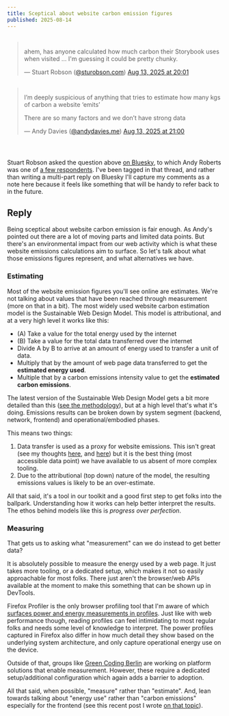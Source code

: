 ```yaml
---
title: Sceptical about website carbon emission figures
published: 2025-08-14
---
```

<link rel="preload" src="https://embed.bsky.app/static/embed.js">
<div style="display: flex; flex-direction: column; align-items: center;">
<blockquote class="bluesky-embed" data-bluesky-uri="at://did:plc:mnut7bswvnl54dhflb4qofss/app.bsky.feed.post/3lwbrq2haes2j" data-bluesky-cid="bafyreiduvcrzvsgaokzqjfmot46yxpvitlcbqfdlaimbg44wrgkm2ff4ry" data-bluesky-embed-color-mode="system"><p lang="en">ahem, has anyone calculated how much carbon their Storybook uses when visited … I&#x27;m guessing it could be pretty chunky.</p>&mdash; Stuart Robson (<a href="https://bsky.app/profile/did:plc:mnut7bswvnl54dhflb4qofss?ref_src=embed">@sturobson.com</a>) <a href="https://bsky.app/profile/did:plc:mnut7bswvnl54dhflb4qofss/post/3lwbrq2haes2j?ref_src=embed">Aug 13, 2025 at 20:01</a></blockquote>
<blockquote class="bluesky-embed" data-bluesky-uri="at://did:plc:ccw4zckt3u7hytoxemgoe654/app.bsky.feed.post/3lwbuzs73hc2l" data-bluesky-cid="bafyreiflahgm6mldqfdsgi5l5l7gdgwq5jcyish222uzehcl242srm6u3u" data-bluesky-embed-color-mode="system"><p lang="en">I’m deeply suspicious of anything that tries to estimate how many kgs of carbon a website ‘emits’

There are so many factors and we don’t have strong data</p>&mdash; Andy Davies (<a href="https://bsky.app/profile/did:plc:ccw4zckt3u7hytoxemgoe654?ref_src=embed">@andydavies.me</a>) <a href="https://bsky.app/profile/did:plc:ccw4zckt3u7hytoxemgoe654/post/3lwbuzs73hc2l?ref_src=embed">Aug 13, 2025 at 21:00</a></blockquote>
</div>
<script async src="https://embed.bsky.app/static/embed.js" charset="utf-8"></script>

Stuart Robson asked the question above [on Bluesky](https://bsky.app/profile/sturobson.com/post/3lwbrq2haes2j), to which Andy Roberts was one of [a few respondents](https://bsky.app/profile/andydavies.me/post/3lwbuzs73hc2l). I've been tagged in that thread, and rather than writing a multi-part reply on Bluesky I'll capture my comments as a note here because it feels like something that will be handy to refer back to in the future.

## Reply

Being sceptical about website carbon emission is fair enough. As Andy's pointed out there are a lot of moving parts and limited data points. But there's an environmental impact from our web activity which is what these website emissions calculations aim to surface. So let's talk about what those emissions figures represent, and what alternatives we have.

### Estimating

Most of the website emission figures you'll see online are estimates. We're not talking about values that have been reached through measurement (more on that in a bit). The most widely used website carbon estimation model is the Sustainable Web Design Model. This model is attributional, and at a very high level it works like this:

- (A) Take a value for the total energy used by the internet
- (B) Take a value for the total data transferred over the internet
- Divide A by B to arrive at an amount of energy used to transfer a unit of data.
- Multiply that by the amount of web page data transferred to get the **estimated energy used**.
- Multiple that by a carbon emissions intensity value to get the **estimated carbon emissions**.

The latest version of the Sustainable Web Design Model gets a bit more detailed than this ([see the methodology](https://sustainablewebdesign.org/estimating-digital-emissions/)), but at a high level that's what it's doing. Emissions results can be broken down by system segment (backend, network, frontend) and operational/embodied phases.

This means two things:

1. Data transfer is used as a proxy for website emissions. This isn't great (see my thoughts [here](https://fershad.com/writing/is-data-the-best-proxy-for-website-carbon-emissions/), and [here](https://fershad.com/writing/website-carbon-beyond-data-transfer/)) but it is the best thing (most accessible data point) we have available to us absent of more complex tooling.
2. Due to the attributional (top down) nature of the model, the resulting emissions values is likely to be an over-estimate.

All that said, it's a tool in our toolkit and a good first step to get folks into the ballpark. Understanding how it works can help better interpret the results. The ethos behind models like this is *progress over perfection*.

### Measuring

That gets us to asking what "measurement" can we do instead to get better data?

It is absolutely possible to measure the energy used by a web page. It just takes more tooling, or a dedicated setup, which makes it not so easily approachable for most folks. There just aren't the browser/web APIs available at the moment to make this something that can be shown up in DevTools.

Firefox Profiler is the only browser profiling tool that I'm aware of which [surfaces power and energy measurements in profiles](https://fershad.com/writing/co2e-estimates-in-firefox-profiler/). Just like with web performance though, reading profiles can feel intimidating to most regular folks and needs some level of knowledge to interpret. The power profiles captured in Firefox also differ in how much detail they show based on the underlying system architecture, and only capture operational energy use on the device.

Outside of that, groups like [Green Coding Berlin](https://www.green-coding.io/) are working on platform solutions that enable measurement. However, these require a dedicated setup/additional configuration which again adds a barrier to adoption.

All that said, when possible, "measure" rather than "estimate". And, lean towards talking about "energy use" rather than "carbon emissions" especially for the frontend (see this recent post I wrote [on that topic](https://fershad.com/writing/web-sustainability-metrics-carbon-energy/)).
